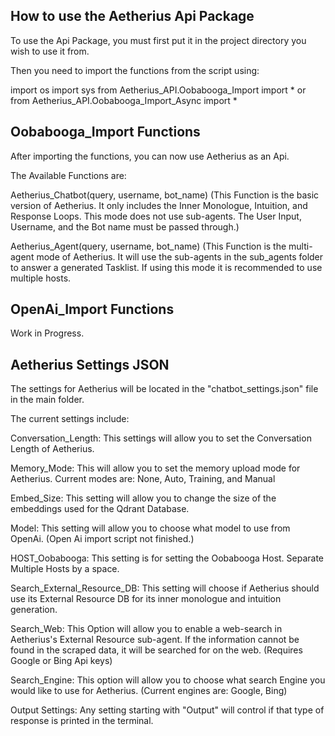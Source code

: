 ## How to use the Aetherius Api Package

To use the Api Package, you must first put it in the project directory you wish to use it from.

Then you need to import the functions from the script using:

import os
import sys
from Aetherius_API.Oobabooga_Import import *
or
from Aetherius_API.Oobabooga_Import_Async import *





## Oobabooga_Import Functions

After importing the functions, you can now use Aetherius as an Api.

The Available Functions are:

Aetherius_Chatbot(query, username, bot_name)
(This Function is the basic version of Aetherius.  It only includes the Inner Monologue, Intuition, and Response Loops.  This mode does not use sub-agents.  The User Input, Username, and the Bot name must be passed through.)

Aetherius_Agent(query, username, bot_name)
(This Function is the multi-agent mode of Aetherius.  It will use the sub-agents in the sub_agents folder to answer a generated Tasklist.  If using this mode it is recommended to use multiple hosts.



## OpenAi_Import Functions

Work in Progress.






## Aetherius Settings JSON

The settings for Aetherius will be located in the "chatbot_settings.json" file in the main folder.

The current settings include: 

Conversation_Length: This settings will allow you to set the Conversation Length of Aetherius.

Memory_Mode: This will allow you to set the memory upload mode for Aetherius.  Current modes are: None, Auto, Training, and Manual

Embed_Size: This setting will allow you to change the size of the embeddings used for the Qdrant Database.

Model: This setting will allow you to choose what model to use from OpenAi.  (Open Ai import script not finished.)

HOST_Oobabooga: This setting is for setting the Oobabooga Host.  Separate Multiple Hosts by a space.

Search_External_Resource_DB: This setting will choose if Aetherius should use its External Resource DB for its inner monologue and intuition generation.

Search_Web: This Option will allow you to enable a web-search in Aetherius's External Resource sub-agent.  If the information cannot be found in the scraped data, it will be searched for on the web. (Requires Google or Bing Api keys)

Search_Engine: This option will allow you to choose what search Engine you would like to use for Aetherius. (Current engines are: Google, Bing)

Output Settings: Any setting starting with "Output" will control if that type of response is printed in the terminal.